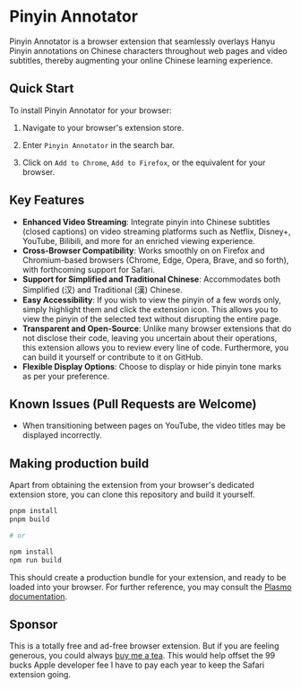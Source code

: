 # Pinyin Annotator

Pinyin Annotator is a browser extension that seamlessly overlays Hanyu Pinyin annotations on Chinese characters throughout web pages and video subtitles, thereby augmenting your online Chinese learning experience.

## Quick Start

To install Pinyin Annotator for your browser:

1. Navigate to your browser's extension store.

2. Enter `Pinyin Annotator` in the search bar.

3. Click on `Add to Chrome`, `Add to Firefox`, or the equivalent for your browser.

## Key Features

- **Enhanced Video Streaming**: Integrate pinyin into Chinese subtitles (closed captions) on video streaming platforms such as Netflix, Disney+, YouTube, Bilibili, and more for an enriched viewing experience.
- **Cross-Browser Compatibility**: Works smoothly on on Firefox and Chromium-based browsers (Chrome, Edge, Opera, Brave, and so forth), with forthcoming support for Safari.
- **Support for Simplified and Traditional Chinese**: Accommodates both Simplified (汉) and Traditional (漢) Chinese.
- **Easy Accessibility**: If you wish to view the pinyin of a few words only, simply highlight them and click the extension icon. This allows you to view the pinyin of the selected text without disrupting the entire page.
- **Transparent and Open-Source**: Unlike many browser extensions that do not disclose their code, leaving you uncertain about their operations, this extension allows you to review every line of code. Furthermore, you can build it yourself or contribute to it on GitHub.
- **Flexible Display Options**: Choose to display or hide pinyin tone marks as per your preference.

## Known Issues (Pull Requests are Welcome)

- When transitioning between pages on YouTube, the video titles may be displayed incorrectly.

## Making production build

Apart from obtaining the extension from your browser's dedicated extension store, you can clone this repository and build it yourself.

```bash
pnpm install
pnpm build

# or

npm install
npm run build
```

This should create a production bundle for your extension, and ready to be loaded into your browser. For further reference, you may consult the [Plasmo documentation](https://docs.plasmo.com/framework).

## Sponsor

This is a totally free and ad-free browser extension. But if you are feeling generous, you could always [buy me a tea](https://www.buymeacoffee.com/fixicelo). This would help offset the 99 bucks Apple developer fee I have to pay each year to keep the Safari extension going.
